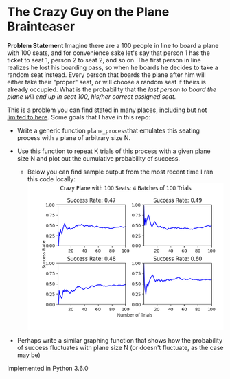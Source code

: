# The Crazy Guy on the Plane Brainteaser

**Problem Statement**
Imagine there are a 100 people in line to board a plane with 100 seats, and for convenience sake let's say that person 1 has the ticket to seat 1, person 2 to seat 2, and so on. The first person in line realizes he lost his boarding pass, so when he boards he decides to take a random seat instead. Every person that boards the plane after him will either take their "proper" seat, or will choose a random seat if theirs is already occupied. What is the probability that the *last person to board the plane will end up in seat 100, his/her correct assigned seat.*

This is a problem you can find stated in many places, [including but not limited to here](http://math.stackexchange.com/questions/5595/taking-seats-on-a-plane). Some goals that I have in this repo:

* Write a generic function `plane_process`that emulates this seating process with a plane of arbitrary size N.
* Use this function to repeat K trials of this process with a given plane size N and plot out the cumulative probability of success. 
	* Below you can find sample output from the most recent time I ran this code locally:
	![Image](plots/100_trials_100_seats_plots.png)
	
* Perhaps write a similar graphing function that shows how the probability of success fluctuates with plane size N (or doesn't fluctuate, as the case may be)

Implemented in Python 3.6.0
